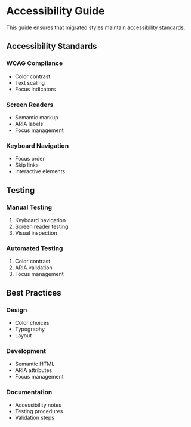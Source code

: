 # Accessibility Guide

This guide ensures that migrated styles maintain accessibility standards.

## Accessibility Standards

### WCAG Compliance
- Color contrast
- Text scaling
- Focus indicators

### Screen Readers
- Semantic markup
- ARIA labels
- Focus management

### Keyboard Navigation
- Focus order
- Skip links
- Interactive elements

## Testing

### Manual Testing
1. Keyboard navigation
2. Screen reader testing
3. Visual inspection

### Automated Testing
1. Color contrast
2. ARIA validation
3. Focus management

## Best Practices

### Design
- Color choices
- Typography
- Layout

### Development
- Semantic HTML
- ARIA attributes
- Focus management

### Documentation
- Accessibility notes
- Testing procedures
- Validation steps 